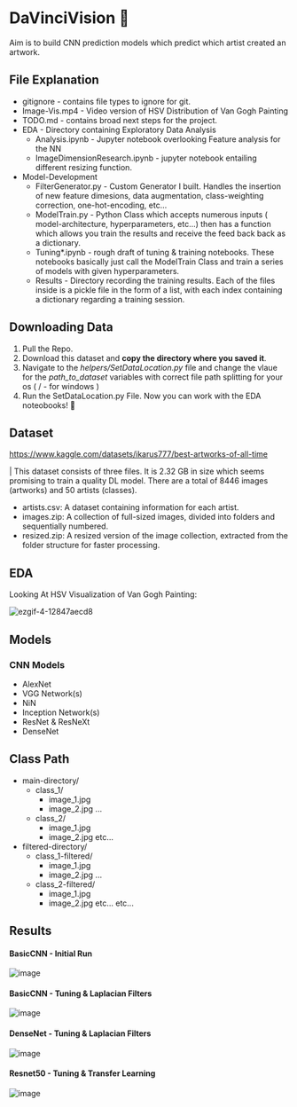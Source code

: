 # DaVinciVision 🎨
Aim is to build CNN prediction models which predict which artist created an artwork.

## File Explanation
- gitignore - contains file types to ignore for git.
- Image-Vis.mp4 - Video version of HSV Distribution of Van Gogh Painting
- TODO.md - contains broad next steps for the project.
- EDA - Directory containing Exploratory Data Analysis
    - Analysis.ipynb - Jupyter notebook overlooking Feature analysis for the NN
    - ImageDimensionResearch.ipynb - jupyter notebook entailing different resizing function.
- Model-Development
    - FilterGenerator.py - Custom Generator I built. Handles the insertion of new feature dimesions, data augmentation, class-weighting correction, one-hot-encoding, etc...
    - ModelTrain.py - Python Class which accepts numerous inputs ( model-architecture, hyperparameters, etc...) then has a function which allows you train the results and receive the feed back back as a dictionary. 
    - Tuning*.ipynb - rough draft of tuning & training notebooks. These notebooks basically just call the ModelTrain Class and train a series of models with given hyperparameters.
    - Results - Directory recording the training results. Each of the files inside is a pickle file in the form of a list, with each index containing a dictionary regarding a training session.

## Downloading Data
1. Pull the Repo. 
2. Download this dataset and **copy the directory where you saved it**.
3. Navigate to the *helpers/SetDataLocation.py* file and change the vlaue for the *path_to_dataset* variables with correct file path splitting for your os ( / - for windows )
4. Run the SetDataLocation.py File. Now you can work with the EDA noteobooks! 👏

## Dataset
https://www.kaggle.com/datasets/ikarus777/best-artworks-of-all-time

| This dataset consists of three files. It is 2.32 GB in size which seems promising to train a quality DL model. There are a total of 8446 images (artworks) and 50 artists (classes). 

* artists.csv: A dataset containing information for each artist.
* images.zip: A collection of full-sized images, divided into folders and sequentially numbered.
* resized.zip: A resized version of the image collection, extracted from the folder structure for faster processing.

## EDA
Looking At HSV Visualization of Van Gogh Painting: 

![ezgif-4-12847aecd8](https://github.com/Charles-Gormley/DaVinciVision/assets/76138796/1693e2f9-f992-4fd6-9978-2d9b3ef45a0f)


## Models
### CNN Models 
* AlexNet
* VGG Network(s)
* NiN
* Inception Network(s)
* ResNet & ResNeXt
* DenseNet

## Class Path
- main-directory/
    - class_1/
        - image_1.jpg
        - image_2.jpg
        ...
    - class_2/
        - image_1.jpg
        - image_2.jpg
    etc...
- filtered-directory/
    - class_1-filtered/
        - image_1.jpg
        - image_2.jpg
        ...
    - class_2-filtered/
        - image_1.jpg
        - image_2.jpg
    etc...
etc...

## Results
#### BasicCNN - Initial Run
![image](https://github.com/Charles-Gormley/DaVinciVision/assets/76138796/0129f636-2542-419f-bd8f-b95151de6bf6)
#### BasicCNN - Tuning & Laplacian Filters
![image](https://github.com/Charles-Gormley/DaVinciVision/assets/76138796/627a1b01-3e61-4a1e-9cc1-58aea4a96265)
#### DenseNet - Tuning & Laplacian Filters
![image](https://github.com/Charles-Gormley/DaVinciVision/assets/76138796/99e49a47-8d02-4aa3-b4c2-a2d8dbff4c7f)
####  Resnet50 - Tuning & Transfer Learning
![image](https://github.com/Charles-Gormley/DaVinciVision/assets/76138796/f084f5ee-8b89-463c-9e0d-d2e20d5a0938)


